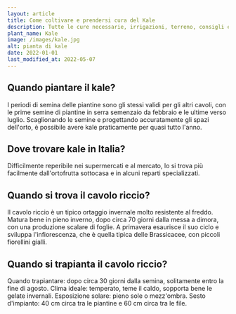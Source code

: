 ```yaml
---
layout: article
title: Come coltivare e prendersi cura del Kale
description: Tutte le cure necessarie, irrigazioni, terreno, consigli e molto altro sulla coltivazione del Kale
plant_name: Kale
image: /images/kale.jpg
alt: pianta di kale
date: 2022-01-01
last_modified_at: 2022-05-07
---
```


## Quando piantare il kale?

 I periodi di semina delle piantine sono gli stessi validi per gli altri cavoli, con le prime semine di piantine in serra semenzaio da febbraio e le ultime verso luglio. Scaglionando le semine e progettando accuratamente gli spazi dell'orto, è possibile avere kale praticamente per quasi tutto l'anno.

## Dove trovare kale in Italia?

 Difficilmente reperibile nei supermercati e al mercato, lo si trova più facilmente dall'ortofrutta sottocasa e in alcuni reparti specializzati.

## Quando si trova il cavolo riccio?

Il cavolo riccio è un tipico ortaggio invernale molto resistente al freddo. Matura bene in pieno inverno, dopo circa 70 giorni dalla messa a dimora, con una produzione scalare di foglie. A primavera esaurisce il suo ciclo e sviluppa l'infiorescenza, che è quella tipica delle Brassicacee, con piccoli fiorellini gialli.

## Quando si trapianta il cavolo riccio?

Quando trapiantare: dopo circa 30 giorni dalla semina, solitamente entro la fine di agosto. Clima ideale: temperato, teme il caldo, sopporta bene le gelate invernali. Esposizione solare: pieno sole o mezz'ombra. Sesto d'impianto: 40 cm circa tra le piantine e 60 cm circa tra le file.

